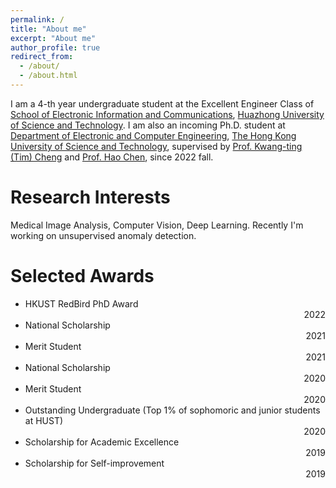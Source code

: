 ```yaml
---
permalink: /
title: "About me"
excerpt: "About me"
author_profile: true
redirect_from: 
  - /about/
  - /about.html
---
```




I am a 4-th year undergraduate student at the Excellent Engineer Class of [School of Electronic Information and Communications](http://ei.hust.edu.cn/), [Huazhong University of Science and Technology](https://www.hust.edu.cn/). I am also an incoming Ph.D. student at [Department of Electronic and Computer Engineering](https://ece.hkust.edu.hk/), [The Hong Kong University of Science and Technology](https://hkust.edu.hk/), supervised by [Prof. Kwang-ting (Tim) Cheng](https://seng.hkust.edu.hk/about/people/faculty/tim-kwang-ting-cheng) and [Prof. Hao Chen](https://cse.hkust.edu.hk/~jhc/), since 2022 fall.



# Research Interests

Medical Image Analysis, Computer Vision, Deep Learning.  Recently I'm working on unsupervised anomaly detection.



Selected Awards
======
- HKUST RedBird PhD Award <div style="text-align: right"> 2022</div>
- National Scholarship <div style="text-align: right"> 2021</div>
- Merit Student <div style="text-align: right"> 2021</div>
- National Scholarship <div style="text-align: right"> 2020</div>
- Merit Student <div style="text-align: right"> 2020</div>
- Outstanding Undergraduate (Top 1% of sophomoric and junior students at HUST)  <div style="text-align: right"> 2020</div>
- Scholarship for Academic Excellence  <div style="text-align: right"> 2019 </div>
- Scholarship for Self-improvement  <div style="text-align: right"> 2019 </div>




<!-- ![Editing a markdown file for a talk](/images/editing-talk.png) -->


